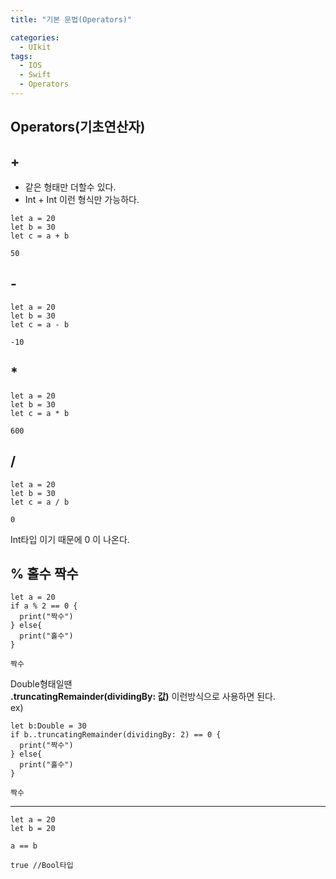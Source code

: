 ```yaml
---
title: "기본 문법(Operators)"

categories:
  - UIkit
tags:
  - IOS
  - Swift
  - Operators
---
```


## Operators(기초연산자)
## +
- 같은 형태만 더할수 있다.
- Int + Int 이런 형식만 가능하다.  

~~~
let a = 20
let b = 30
let c = a + b
~~~
~~~
50
~~~  
## -
~~~
let a = 20
let b = 30
let c = a - b
~~~
~~~
-10
~~~
## *
~~~
let a = 20
let b = 30
let c = a * b
~~~
~~~
600
~~~
## / 
~~~
let a = 20
let b = 30
let c = a / b
~~~
~~~
0
~~~
Int타입 이기 때문에 0 이 나온다.  
## % 홀수 짝수
~~~
let a = 20
if a % 2 == 0 {
  print("짝수")
} else{
  print("홀수")
}
~~~
~~~
짝수
~~~
Double형태일땐  
__.truncatingRemainder(dividingBy: 값)__ 이런방식으로 사용하면 된다.  
ex)  
~~~
let b:Double = 30
if b..truncatingRemainder(dividingBy: 2) == 0 {
  print("짝수")
} else{
  print("홀수")
}
~~~
~~~
짝수
~~~  
---  

~~~
let a = 20
let b = 20

a == b 
~~~
~~~
true //Bool타입
~~~